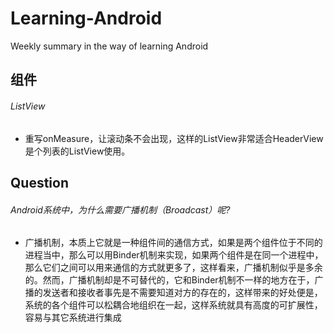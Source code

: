 Learning-Android
================

Weekly summary in the way of learning Android

## 组件
###### ListView
* 重写onMeasure，让滚动条不会出现，这样的ListView非常适合HeaderView是个列表的ListView使用。

## Question
###### Android系统中，为什么需要广播机制（Broadcast）呢?
*  广播机制，本质上它就是一种组件间的通信方式，如果是两个组件位于不同的进程当中，那么可以用Binder机制来实现，如果两个组件是在同一个进程中，那么它们之间可以用来通信的方式就更多了，这样看来，广播机制似乎是多余的。然而，广播机制却是不可替代的，它和Binder机制不一样的地方在于，广播的发送者和接收者事先是不需要知道对方的存在的，这样带来的好处便是，系统的各个组件可以松耦合地组织在一起，这样系统就具有高度的可扩展性，容易与其它系统进行集成


